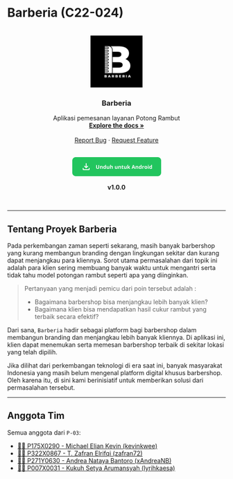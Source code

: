 # Barberia (C22-024)

<!-- PROJECT LOGO -->
<br />
<div align="center">
  <a href="https://github.com/C22-024">
    <img src="https://github.com/C22-024/.github/blob/main/img/android-chrome-512x512.png" alt="Logo" width="120" height="120">
  </a>

  <h3>Barberia</h3>

  <p>
    Aplikasi pemesanan layanan Potong Rambut
    <br />
    <a href="https://github.com/C22-024"><strong>Explore the docs »</strong></a>
    <br />
    <br />
    <a href="https://github.com/C22-024/barberia/issues">Report Bug</a>
    ·
    <a href="https://github.com/C22-024/barberia/issues">Request Feature</a>
  </p>
  <br />
  <a href="https://github.com/C22-024">
        <img src="https://github.com/C22-024/.github/blob/main/img/android.png" alt="Unduh Android">
  </a>
  <p><b></i>v1.0.0</b></i></p>
  <br />
</div>

---

## Tentang Proyek Barberia

Pada perkembangan zaman seperti sekarang, masih banyak barbershop yang kurang membangun branding dengan lingkungan sekitar dan kurang dapat menjangkau para kliennya. Sorot utama permasalahan dari topik ini adalah para klien sering membuang banyak waktu untuk mengantri serta tidak tahu model potongan rambut seperti apa yang diinginkan.

> Pertanyaan yang menjadi pemicu dari poin tersebut adalah :
>
> - Bagaimana barbershop bisa menjangkau lebih banyak klien?
> - Bagaimana klien bisa mendapatkan hasil cukur rambut yang terbaik secara efektif?

Dari sana, `Barberia` hadir sebagai platform bagi barbershop dalam membangun branding dan menjangkau lebih banyak kliennya. Di aplikasi ini, klien dapat menemukan serta memesan barbershop terbaik di sekitar lokasi yang telah dipilih.

Jika dilihat dari perkembangan teknologi di era saat ini, banyak masyarakat Indonesia yang masih belum mengenal platform digital khusus barbershop. Oleh karena itu, di sini kami berinisiatif untuk memberikan solusi dari permasalahan tersebut.

---

## Anggota Tim

Semua anggota dari `P-03`:

- [👨‍🎓 P175X0290 - Michael Elian Kevin (kevinkwee)](https://github.com/kevinkwee)
- [👨‍🎓 P322X0867 - T. Zafran Elrifqi (zafran72)](https://github.com/zafran72)
- [👩‍🎓 P271Y0630 - Andrea Nataya Bantoro (xAndreaNB)](https://github.com/xAndreaNB)
- [👨‍🎓 P007X0031 - Kukuh Setya Arumansyah (lyrihkaesa)](https://github.com/lyrihkaesa)
